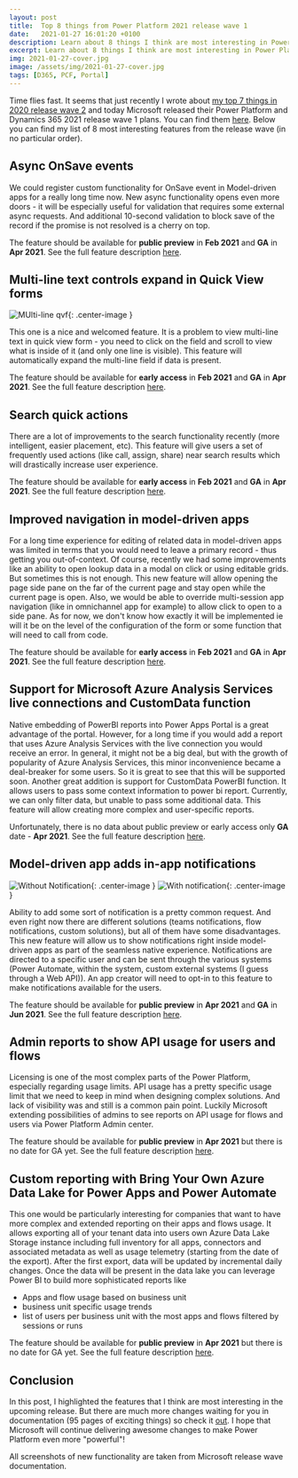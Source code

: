 ```yaml
---
layout: post
title:  Top 8 things from Power Platform 2021 release wave 1
date:   2021-01-27 16:01:20 +0100
description: Learn about 8 things I think are most interesting in Power Platform 2021 release wave 1
excerpt: Learn about 8 things I think are most interesting in Power Platform 2021 release wave 1
img: 2021-01-27-cover.jpg
image: /assets/img/2021-01-27-cover.jpg
tags: [D365, PCF, Portal]
---
```


Time flies fast. It seems that just recently I wrote about [my top 7 things in 2020 release wave 2](https://www.dancingwithcrm.com/7-things-from-2020-release-wave-2/) and today Microsoft released their Power Platform and Dynamics 365 2021 release wave 1 plans. You can find them [here](https://docs.microsoft.com/en-us/power-platform-release-plan/2021wave1/). Below you can find my list of 8 most interesting features from the release wave (in no particular order).

## Async OnSave events

We could register custom functionality for OnSave event in Model-driven apps for a really long time now. New async functionality opens even more doors - it will be especially useful for validation that requires some external async requests. And additional 10-second validation to block save of the record if the promise is not resolved is a cherry on top.

The feature should be available for **public preview** in **Feb 2021** and **GA** in **Apr 2021**. See the full feature description [here](https://docs.microsoft.com/en-us/power-platform-release-plan/2021wave1/power-apps/async-onsave-events).

## Multi-line text controls expand in Quick View forms

![MUlti-line qvf]({{site.baseurl}}/assets/img/2021-01-27-multi-line-qvc.jpg){: .center-image }

This one is a nice and welcomed feature. It is a problem to view multi-line text in quick view form - you need to click on the field and scroll to view what is inside of it (and only one line is visible). This feature will automatically expand the multi-line field if data is present.

The feature should be available for **early access** in **Feb 2021** and **GA** in **Apr 2021**. See the full feature description [here](https://docs.microsoft.com/en-us/power-platform-release-plan/2021wave1/power-apps/multi-line-text-controls-expand-quick-view-forms).

## Search quick actions

There are a lot of improvements to the search functionality recently (more intelligent, easier placement, etc). This feature will give users a set of frequently used actions (like call, assign, share) near search results which will drastically increase user experience.

The feature should be available for **early access** in **Feb 2021** and **GA** in **Apr 2021**. See the full feature description [here](https://docs.microsoft.com/en-us/power-platform-release-plan/2021wave1/power-apps/search-quick-actions).

## Improved navigation in model-driven apps

For a long time experience for editing of related data in model-driven apps was limited in terms that you would need to leave a primary record - thus getting you out-of-context. Of course, recently we had some improvements like an ability to open lookup data in a modal on click or using editable grids. But sometimes this is not enough. This new feature will allow opening the page side pane on the far of the current page and stay open while the current page is open. Also, we would be able to override multi-session app navigation (like in omnichannel app for example) to allow click to open to a side pane. As for now, we don't know how exactly it will be implemented ie will it be on the level of the configuration of the form or some function that will need to call from code.

The feature should be available for **early access** in **Feb 2021** and **GA** in **Apr 2021**. See the full feature description [here](https://docs.microsoft.com/en-us/power-platform-release-plan/2021wave1/power-apps/improved-navigation-model-driven-apps).

## Support for Microsoft Azure Analysis Services live connections and CustomData function

Native embedding of PowerBI reports into Power Apps Portal is a great advantage of the portal. However, for a long time if you would add a report that uses Azure Analysis Services with the live connection you would receive an error. In general, it might not be a big deal, but with the growth of popularity of Azure Analysis Services, this minor inconvenience became a deal-breaker for some users. So it is great to see that this will be supported soon.
Another great addition is support for CustomData PowerBI function. It allows users to pass some context information to power bi report. Currently, we can only filter data, but unable to pass some additional data. This feature will allow creating more complex and user-specific reports.

Unfortunately, there is no data about public preview or early access only **GA** date - **Apr 2021**. See the full feature description [here](https://docs.microsoft.com/en-us/power-platform-release-plan/2021wave1/power-apps-portals/power-bi-integration-enhancements-support-azure-analysis-services-live-connections-customdata-function).

## Model-driven app adds in-app notifications

![Without Notification]({{site.baseurl}}/assets/img/2021-01-27-model-app-in-app-notification-toast.jpg){: .center-image }
![With notification]({{site.baseurl}}/assets/img/2021-01-27-model-app-in-app-notification-center.jpg){: .center-image }

Ability to add some sort of notification is a pretty common request. And even right now there are different solutions (teams notifications, flow notifications, custom solutions), but all of them have some disadvantages. This new feature will allow us to show notifications right inside model-driven apps as part of the seamless native experience. Notifications are directed to a specific user and can be sent through the various systems (Power Automate, within the system, custom external systems (I guess through a Web API)). An app creator will need to opt-in to this feature to make notifications available for the users.

The feature should be available for **public preview** in **Apr 2021** and **GA** in **Jun 2021**. See the full feature description [here](https://docs.microsoft.com/en-us/power-platform-release-plan/2021wave1/power-apps/model-driven-app-adds-in-app-notifications).

## Admin reports to show API usage for users and flows

Licensing is one of the most complex parts of the Power Platform, especially regarding usage limits. API usage has a pretty specific usage limit that we need to keep in mind when designing complex solutions. And lack of visibility was and still is a common pain point. Luckily Microsoft extending possibilities of admins to see reports on API usage for flows and users via Power Platform Admin center.

The feature should be available for **public preview** in **Apr 2021** but there is no date for GA yet. See the full feature description [here](https://docs.microsoft.com/en-us/power-platform-release-plan/2021wave1/power-automate/admin-reports-show-api-usage-users-flows).

## Custom reporting with Bring Your Own Azure Data Lake for Power Apps and Power Automate

This one would be particularly interesting for companies that want to have more complex and extended reporting on their apps and flows usage. It allows exporting all of your tenant data into users own Azure Data Lake Storage instance including full inventory for all apps, connectors and associated metadata as well as usage telemetry (starting from the date of the export).  After the first export, data will be updated by incremental daily changes.
Once the data will be present in the data lake you can leverage Power BI to build more sophisticated reports like

* Apps and flow usage based on business unit
* business unit specific usage trends
* list of users per business unit with the most apps and flows filtered by sessions or runs

The feature should be available for **public preview** in **Apr 2021** but there is no date for GA yet. See the full feature description [here](https://docs.microsoft.com/en-us/power-platform-release-plan/2021wave1/power-platform-governance-administration/custom-reporting-bring-own-azure-data-lake-power-apps-power-automate).

## Conclusion

In this post, I highlighted the features that I think are most interesting in the upcoming release. But there are much more changes waiting for you in documentation (95 pages of exciting things) so check it [out](https://docs.microsoft.com/en-us/power-platform-release-plan/2021wave1/). I hope that Microsoft will continue delivering awesome changes to make Power Platform even more "powerful"!

All screenshots of new functionality are taken from Microsoft release wave documentation.
